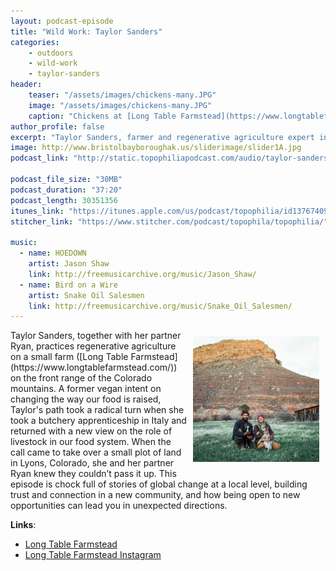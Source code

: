 ```yaml
---
layout: podcast-episode
title: "Wild Work: Taylor Sanders"
categories:
    - outdoors
    - wild-work
    - taylor-sanders
header:
    teaser: "/assets/images/chickens-many.JPG"
    image: "/assets/images/chickens-many.JPG"
    caption: "Chickens at [Long Table Farmstead](https://www.longtablefarmstead.com/)."
author_profile: false
excerpt: "Taylor Sanders, farmer and regenerative agriculture expert in Colorado."
image: http://www.bristolbayboroughak.us/sliderimage/slider1A.jpg
podcast_link: "http://static.topophiliapodcast.com/audio/taylor-sanders-wildwork-FINAL-1574709965.mp3"

podcast_file_size: "30MB"
podcast_duration: "37:20"
podcast_length: 30351356
itunes_link: "https://itunes.apple.com/us/podcast/topophilia/id1376740928"
stitcher_link: "https://www.stitcher.com/podcast/topophila/topophilia/"

music:
  - name: HOEDOWN
    artist: Jason Shaw
    link: http://freemusicarchive.org/music/Jason_Shaw/
  - name: Bird on a Wire
    artist: Snake Oil Salesmen
    link: http://freemusicarchive.org/music/Snake_Oil_Salesmen/
---
```

<img style="float: right; padding: 10px" width="40%" src="/assets/images/taylor-ryan.jpg"/>
Taylor Sanders, together with her partner Ryan, practices regenerative agriculture on a small farm ([Long Table Farmstead](https://www.longtablefarmstead.com/)) on the front range of the Colorado mountains. A former vegan intent on changing the way our food is raised, Taylor's path took a radical turn when she took a butchery apprenticeship in Italy and returned with a new view on the role of livestock in our food system. When the call came to take over a small plot of land in Lyons, Colorado, she and her partner Ryan knew they couldn’t pass it up. This episode is chock full of stories of global change at a local level, building trust and connection in a new community, and how being open to new opportunities can lead you in unexpected directions.   


**Links**:

* [Long Table Farmstead](https://www.longtablefarmstead.com/)
* [Long Table Farmstead Instagram](https://www.instagram.com/longtablefarmstead/)
